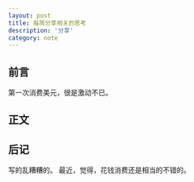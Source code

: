 ```yaml
---
layout: post
title: 每周分享相关的思考
description: '分享'
category: note
---
```


## 前言

第一次消费美元，很是激动不已。

## 正文




## 后记

写的乱糟糟的。 最近，觉得，花钱消费还是相当的不错的。